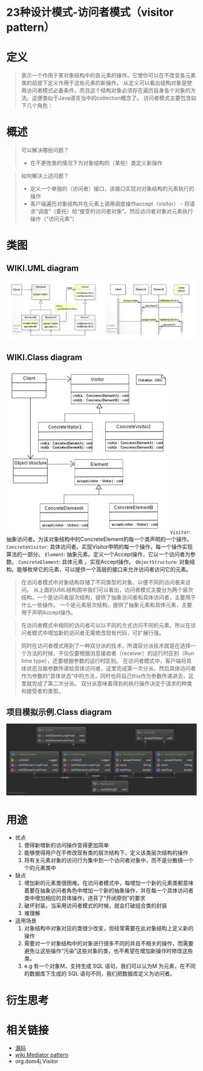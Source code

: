 
# 23种设计模式-访问者模式（visitor pattern）

# 定义
>表示一个作用于某对象结构中的各元素的操作。它使你可以在不改变各元素类的前提下定义作用于这些元素的新操作。
从定义可以看出结构对象是使用访问者模式必备条件，而且这个结构对象必须存在遍历自身各个对象的方法。这便类似于Java语言当中的collection概念了。
访问者模式主要包含如下几个角色：



# 概述
>可以解决哪些问题？
>* 在不更改类的情况下为对象结构的（某些）类定义新操作

>如何解决上述问题？
>* 定义一个单独的（访问者）接口，该接口实现对对象结构的元素执行的操作
>* 客户端遍历对象结构并在元素上调用调度操作accept（visitor） - 将请求“调度”（委托）给“接受的访问者对象”。然后访问者对象对元素执行操作（“访问元素”）


# 类图
## WIKI.UML diagram
![UML diagram](../doc/wiki-uml/wiki.visitor.uml.jpg)
## WIKI.Class diagram
![Class diagram](../doc/wiki-uml/wiki.visitor.class_diagram.png)
``Visitor``: 抽象访问者。为该对象结构中的ConcreteElement的每一个类声明的一个操作。
``ConcreteVisitor``: 具体访问者。实现Visitor申明的每一个操作，每一个操作实现算法的一部分。
``Element``: 抽象元素。定义一个Accept操作，它以一个访问者为参数。
``ConcreteElement``: 具体元素 。实现Accept操作。
``ObjectStructure``: 对象结构。能够枚举它的元素，可以提供一个高层的接口来允许访问者访问它的元素。

>在访问者模式中对象结构存储了不同类型的对象，以便不同的访问者来访问。
>从上面的UML结构图中我们可以看出，访问者模式主要分为两个层次结构，一个是访问者层次结构，提供了抽象访问者和具体访问者，主要用于什么一些操作。
>一个是元素层次结构，提供了抽象元素和具体元素，主要用于声明Accept操作。

>在访问者模式中相同的访问者可以以不同的方式访问不同的元素，所以在访问者模式中增加新的访问者无需修改现有代码，可扩展行强。

>同时在访问者模式用到了一种双分派的技术，所谓双分派技术就是在选择一个方法的时候，不仅仅要根据消息接收者（receiver）的运行时区别（Run time type），还要根据参数的运行时区别。
>在访问者模式中，客户端将具体状态当做参数传递给具体访问者，这里完成第一次分派，然后具体访问者作为参数的“具体状态”中的方法，同时也将自己this作为参数传递进去，这里就完成了第二次分派。
>双分派意味着得到的执行操作决定于请求的种类和接受者的类型。

## 项目模拟示例.Class diagram
![Class diagram](../doc/project-uml/visitor.class_diagram.png)

# 用途
* 优点
    1. 使得新增新的访问操作变得更加简单
    2. 能够使得用户在不修改现有类的层次结构下，定义该类层次结构的操作
    3. 将有关元素对象的访问行为集中到一个访问者对象中，而不是分散搞一个个的元素类中
* 缺点
    1. 增加新的元素类很困难。在访问者模式中，每增加一个新的元素类都意味着要在抽象访问者角色中增加一个新的抽象操作，并在每一个具体访问者类中增加相应的具体操作，违背了“开闭原则”的要求
    2. 破坏封装。当采用访问者模式的时候，就会打破组合类的封装
    3. 难理解
* 适用场景
    1. 对象结构中对象对应的类很少改变，但经常需要在此对象结构上定义新的操作
    2. 需要对一个对象结构中的对象进行很多不同的并且不相关的操作，而需要避免让这些操作“污染”这些对象的类，也不希望在增加新操作时修改这些类。
    3. e.g 有一个对象M，支持生成 SQL 语句，我们可以认为M 为元素，在不同的数据库下生成的 SQL 语句不同，我们把数据库定义为访问者。

# 衍生思考

# 相关链接
* [源码](https://github.com/GourdErwa/java-advanced/tree/master/design-patterns/patterns-visitor)
* [wiki.Mediator pattern](https://en.wikipedia.org/wiki/visitor_pattern)
* org.dom4j.Visitor
